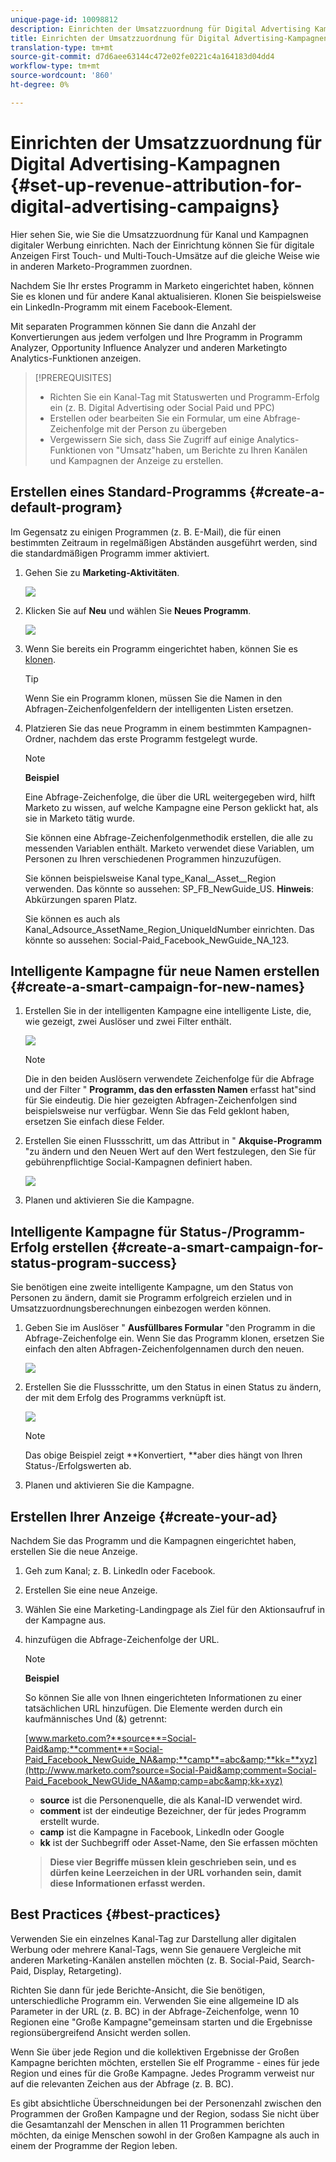 ```yaml
---
unique-page-id: 10098812
description: Einrichten der Umsatzzuordnung für Digital Advertising Kampagnen - Marketing Docs - Produktdokumentation
title: Einrichten der Umsatzzuordnung für Digital Advertising-Kampagnen
translation-type: tm+mt
source-git-commit: d7d6aee63144c472e02fe0221c4a164183d04dd4
workflow-type: tm+mt
source-wordcount: '860'
ht-degree: 0%

---
```



# Einrichten der Umsatzzuordnung für Digital Advertising-Kampagnen {#set-up-revenue-attribution-for-digital-advertising-campaigns}

Hier sehen Sie, wie Sie die Umsatzzuordnung für Kanal und Kampagnen digitaler Werbung einrichten. Nach der Einrichtung können Sie für digitale Anzeigen First Touch- und Multi-Touch-Umsätze auf die gleiche Weise wie in anderen Marketo-Programmen zuordnen.

Nachdem Sie Ihr erstes Programm in Marketo eingerichtet haben, können Sie es klonen und für andere Kanal aktualisieren. Klonen Sie beispielsweise ein LinkedIn-Programm mit einem Facebook-Element.

Mit separaten Programmen können Sie dann die Anzahl der Konvertierungen aus jedem  verfolgen und Ihre Programm in Programm Analyzer, Opportunity Influence Analyzer und anderen Marketingto Analytics-Funktionen anzeigen.

>[!PREREQUISITES]
>
>* Richten Sie ein Kanal-Tag mit Statuswerten und Programm-Erfolg ein (z. B. Digital Advertising oder Social Paid und PPC)
>* Erstellen oder bearbeiten Sie ein Formular, um eine Abfrage-Zeichenfolge mit der Person zu übergeben
>* Vergewissern Sie sich, dass Sie Zugriff auf einige Analytics-Funktionen von &quot;Umsatz&quot;haben, um Berichte zu Ihren Kanälen und Kampagnen der Anzeige zu erstellen.

>



## Erstellen eines Standard-Programms {#create-a-default-program}

Im Gegensatz zu einigen Programmen (z. B. E-Mail), die für einen bestimmten Zeitraum in regelmäßigen Abständen ausgeführt werden, sind die standardmäßigen Programm immer aktiviert.

1. Gehen Sie zu **Marketing-Aktivitäten**.

   ![](assets/login-marketing-activities-5.png)

1. Klicken Sie auf **Neu** und wählen Sie **Neues Programm**.

   ![](assets/image2016-3-14-15-52-0.png)

1. Wenn Sie bereits ein Programm eingerichtet haben, können Sie es [klonen](../../../../product-docs/core-marketo-concepts/programs/working-with-programs/clone-a-program.md).

   >[!TIP]
   >
   >Wenn Sie ein Programm klonen, müssen Sie die Namen in den Abfragen-Zeichenfolgenfeldern der intelligenten Listen ersetzen.

1. Platzieren Sie das neue Programm in einem bestimmten Kampagnen-Ordner, nachdem das erste Programm festgelegt wurde.

   >[!NOTE]
   >
   >**Beispiel**
   >
   >
   >Eine Abfrage-Zeichenfolge, die über die URL weitergegeben wird, hilft Marketo zu wissen, auf welche Kampagne eine Person geklickt hat, als sie in Marketo tätig wurde.
   >
   >
   >Sie können eine Abfrage-Zeichenfolgenmethodik erstellen, die alle zu messenden Variablen enthält. Marketo verwendet diese Variablen, um Personen zu Ihren verschiedenen Programmen hinzuzufügen.
   >
   >
   >Sie können beispielsweise Kanal type_Kanal__Asset__Region verwenden. Das könnte so aussehen: SP_FB_NewGuide_US. **Hinweis**: Abkürzungen sparen Platz.
   >
   >
   >Sie können es auch als Kanal_Adsource_AssetName_Region_UniqueIdNumber einrichten. Das könnte so aussehen: Social-Paid_Facebook_NewGuide_NA_123.

## Intelligente Kampagne für neue Namen erstellen {#create-a-smart-campaign-for-new-names}

1. Erstellen Sie in der intelligenten Kampagne eine intelligente Liste, die, wie gezeigt, zwei Auslöser und zwei Filter enthält.

   ![](assets/image2016-3-23-13-3a59-3a24.png)

   >[!NOTE]
   >
   >Die in den beiden Auslösern verwendete Zeichenfolge für die Abfrage und der Filter &quot; **Programm, das den erfassten Namen** erfasst hat&quot;sind für Sie eindeutig. Die hier gezeigten Abfragen-Zeichenfolgen sind beispielsweise nur verfügbar. Wenn Sie das Feld geklont haben, ersetzen Sie einfach diese Felder.

1. Erstellen Sie einen Flussschritt, um das Attribut in &quot; **Akquise-Programm** &quot;zu ändern und den Neuen Wert auf den Wert festzulegen, den Sie für gebührenpflichtige Social-Kampagnen definiert haben.

   ![](assets/image2016-3-14-14-3a58-3a6.png)

1. Planen und aktivieren Sie die Kampagne.

## Intelligente Kampagne für Status-/Programm-Erfolg erstellen {#create-a-smart-campaign-for-status-program-success}

Sie benötigen eine zweite intelligente Kampagne, um den Status von Personen zu ändern, damit sie Programm erfolgreich erzielen und in Umsatzzuordnungsberechnungen einbezogen werden können.

1. Geben Sie im Auslöser &quot; **Ausfüllbares Formular** &quot;den Programm in die Abfrage-Zeichenfolge ein. Wenn Sie das Programm klonen, ersetzen Sie einfach den alten Abfragen-Zeichenfolgennamen durch den neuen.

   ![](assets/image2016-3-23-14-3a7-3a20.png)

1. Erstellen Sie die Flussschritte, um den Status in einen Status zu ändern, der mit dem Erfolg des Programms verknüpft ist.

   ![](assets/image2016-3-14-15-3a9-3a29.png)

   >[!NOTE]
   >
   >Das obige Beispiel zeigt **Konvertiert, **aber dies hängt von Ihren Status-/Erfolgswerten ab.

1. Planen und aktivieren Sie die Kampagne.

## Erstellen Ihrer Anzeige {#create-your-ad}

Nachdem Sie das Programm und die Kampagnen eingerichtet haben, erstellen Sie die neue Anzeige.

1. Geh zum Kanal; z. B. LinkedIn oder Facebook.
1. Erstellen Sie eine neue Anzeige.
1. Wählen Sie eine Marketing-Landingpage als Ziel für den Aktionsaufruf in der Kampagne aus.
1. hinzufügen die Abfrage-Zeichenfolge der URL.

   >[!NOTE]
   >
   >**Beispiel**
   >
   >
   >So können Sie alle von Ihnen eingerichteten Informationen zu einer tatsächlichen URL hinzufügen. Die Elemente werden durch ein kaufmännisches Und (&amp;) getrennt:
   >
   >
   >[www.marketo.com?**source**=Social-Paid&amp;**comment**=Social-Paid_Facebook_NewGuide_NA&amp;**camp**=abc&amp;**kk=**xyz](http://www.marketo.com?source=Social-Paid&amp;comment=Social-Paid_Facebook_NewGUide_NA&amp;camp=abc&amp;kk+xyz)
   >
   >    
   >    
   >    * **source** ist die Personenquelle, die als Kanal-ID verwendet wird.
   >    * **comment** ist der eindeutige Bezeichner, der für jedes Programm erstellt wurde.
   >    * **camp** ist die Kampagne in Facebook, LinkedIn oder Google
   >    * **kk** ist der Suchbegriff oder Asset-Name, den Sie erfassen möchten

   >    
   >    
   >**Diese vier Begriffe müssen klein geschrieben sein, und es dürfen keine Leerzeichen in der URL vorhanden sein, damit diese Informationen erfasst werden.**

## Best Practices {#best-practices}

Verwenden Sie ein einzelnes Kanal-Tag zur Darstellung aller digitalen Werbung oder mehrere Kanal-Tags, wenn Sie genauere Vergleiche mit anderen Marketing-Kanälen anstellen möchten (z. B. Social-Paid, Search-Paid, Display, Retargeting).

Richten Sie dann für jede Berichte-Ansicht, die Sie benötigen, unterschiedliche Programm ein. Verwenden Sie eine allgemeine ID als Parameter in der URL (z. B. BC) in der Abfrage-Zeichenfolge, wenn 10 Regionen eine &quot;Große Kampagne&quot;gemeinsam starten und die Ergebnisse regionsübergreifend Ansicht werden sollen.

Wenn Sie über jede Region und die kollektiven Ergebnisse der Großen Kampagne berichten möchten, erstellen Sie elf Programme - eines für jede Region und eines für die Große Kampagne. Jedes Programm verweist nur auf die relevanten Zeichen aus der Abfrage (z. B. BC).

Es gibt absichtliche Überschneidungen bei der Personenzahl zwischen den Programmen der Großen Kampagne und der Region, sodass Sie nicht über die Gesamtanzahl der Menschen in allen 11 Programmen berichten möchten, da einige Menschen sowohl in der Großen Kampagne als auch in einem der Programme der Region leben.
